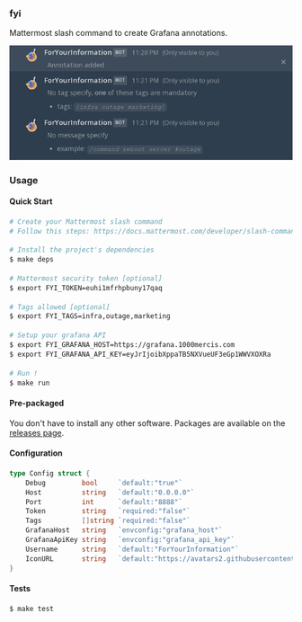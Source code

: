 ### fyi
Mattermost slash command to create Grafana annotations.

![example](https://raw.githubusercontent.com/Lujeni/fyi/master/example.png)

### Usage
#### Quick Start
```bash
# Create your Mattermost slash command
# Follow this steps: https://docs.mattermost.com/developer/slash-commands.html

# Install the project's dependencies
$ make deps

# Mattermost security token [optional]
$ export FYI_TOKEN=euhi1mfrhpbuny17qaq

# Tags allowed [optional]
$ export FYI_TAGS=infra,outage,marketing

# Setup your grafana API
$ export FYI_GRAFANA_HOST=https://grafana.1000mercis.com
$ export FYI_GRAFANA_API_KEY=eyJrIjoibXppaTB5NXVueUF3eGp1WWVXOXRa

# Run !
$ make run
```

#### Pre-packaged
You don't have to install any other software.
Packages are available on the [releases page](http://github.com/Lujeni/fyi/releases).

#### Configuration
```go
type Config struct {
	Debug         bool     `default:"true"`
	Host          string   `default:"0.0.0.0"`
	Port          int      `default:"8888"`
	Token         string   `required:"false"`
	Tags          []string `required:"false"`
	GrafanaHost   string   `envconfig:"grafana_host"`
	GrafanaApiKey string   `envconfig:"grafana_api_key"`
	Username      string   `default:"ForYourInformation"`
	IconURL       string   `default:"https://avatars2.githubusercontent.com/u/757902?s=460&v=4"`
}
```

#### Tests
```bash
$ make test
```

